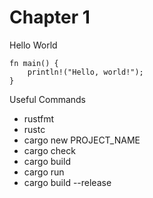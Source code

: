 # Chapter 1
Hello World
```
fn main() {
    println!("Hello, world!");
}
```
Useful Commands
* rustfmt
* rustc
* cargo new PROJECT_NAME
* cargo check
* cargo build
* cargo run
* cargo build --release
